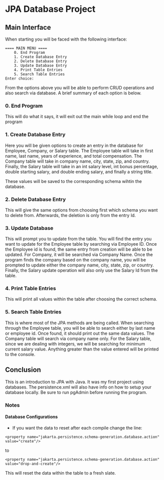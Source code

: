 # JPA Database Project

## Main Interface
When starting you will be faced with the following interface: 
```
==== MAIN MENU ====
	0. End Program
	1. Create Database Entry
	2. Delete Database Entry
	3. Update Database Entry
	4. Print Table Entries
	5. Search Table Entries
Enter choice: 
```
From the options above you will be able to perform CRUD operations and also search via database. A brief summary of each option is below. 

### 0. End Program
This will do what it says, it will exit out the main while loop and end the program

### 1. Create Database Entry
Here you will be given options to create an entry in the database for Employee, Company, or Salary table.
The Employee table will take in first name, last name, years of experience, and total compensation. 
The Company table will take in company name, city, state, zip, and country. 
Finally, the Salary table will take in an int salary level, int bonus percentage, double starting salary, and double ending salary, and finally a string title. 

These values will be saved to the corresponding schema wihtin the database.

### 2. Delete Database Entry
This will give the same options from choosing first which schema you want to delete from. Afterwards, the deletion is only from the entry Id. 

### 3. Update Database
This will prompt you to update from the table. You will find the entry you want to update for the Employee table by searching via Employee ID. Once the Employee id is found, the same entry from creation will be able to be updated. For Company, it will be searched via Company Name. Once the program finds the company based on the company name, you will be prompted to update either the company name, city, state, zip, or country. Finally, the Salary update operation will also only use the Salary Id from the table. 

### 4. Print Table Entries
This will print all values within the table after choosing the correct schema. 

### 5. Search Table Entries
This is where most of the JPA methods are being called. When searching through the Employee table, you will be able to search either by last name or employee id. Once found, it should print out the same data values. The Company table will search via company name only. For the Salary table, since we are dealing with integers, we will be searching for minimum current salary value. Anything greater than the value entered will be printed to the console.


## Conclusion
This is an introduction to JPA with Java. It was my first project using databases. The persistence.xml will also have info on how to setup your database locally. Be sure to run pgAdmin before running the program. 

### Notes 

#### Database Configurations 
- If you want the data to reset after each compile change the line: 
```
<property name="jakarta.persistence.schema-generation.database.action" value="create"/>
```
to 
```
<property name="jakarta.persistence.schema-generation.database.action" value="drop-and-create"/>
```

This will reset the data within the table to a fresh slate. 
